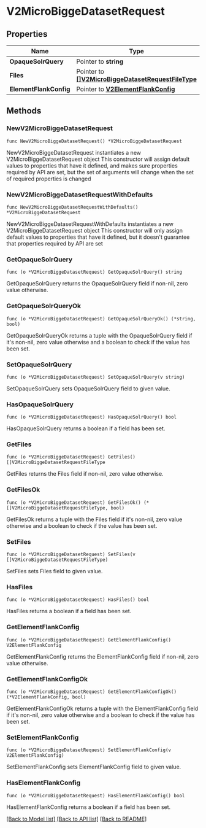 # V2MicroBiggeDatasetRequest

## Properties

Name | Type | Description | Notes
------------ | ------------- | ------------- | -------------
**OpaqueSolrQuery** | Pointer to **string** |  | [optional] 
**Files** | Pointer to [**[]V2MicroBiggeDatasetRequestFileType**](V2MicroBiggeDatasetRequestFileType.md) |  | [optional] 
**ElementFlankConfig** | Pointer to [**V2ElementFlankConfig**](V2ElementFlankConfig.md) |  | [optional] 

## Methods

### NewV2MicroBiggeDatasetRequest

`func NewV2MicroBiggeDatasetRequest() *V2MicroBiggeDatasetRequest`

NewV2MicroBiggeDatasetRequest instantiates a new V2MicroBiggeDatasetRequest object
This constructor will assign default values to properties that have it defined,
and makes sure properties required by API are set, but the set of arguments
will change when the set of required properties is changed

### NewV2MicroBiggeDatasetRequestWithDefaults

`func NewV2MicroBiggeDatasetRequestWithDefaults() *V2MicroBiggeDatasetRequest`

NewV2MicroBiggeDatasetRequestWithDefaults instantiates a new V2MicroBiggeDatasetRequest object
This constructor will only assign default values to properties that have it defined,
but it doesn't guarantee that properties required by API are set

### GetOpaqueSolrQuery

`func (o *V2MicroBiggeDatasetRequest) GetOpaqueSolrQuery() string`

GetOpaqueSolrQuery returns the OpaqueSolrQuery field if non-nil, zero value otherwise.

### GetOpaqueSolrQueryOk

`func (o *V2MicroBiggeDatasetRequest) GetOpaqueSolrQueryOk() (*string, bool)`

GetOpaqueSolrQueryOk returns a tuple with the OpaqueSolrQuery field if it's non-nil, zero value otherwise
and a boolean to check if the value has been set.

### SetOpaqueSolrQuery

`func (o *V2MicroBiggeDatasetRequest) SetOpaqueSolrQuery(v string)`

SetOpaqueSolrQuery sets OpaqueSolrQuery field to given value.

### HasOpaqueSolrQuery

`func (o *V2MicroBiggeDatasetRequest) HasOpaqueSolrQuery() bool`

HasOpaqueSolrQuery returns a boolean if a field has been set.

### GetFiles

`func (o *V2MicroBiggeDatasetRequest) GetFiles() []V2MicroBiggeDatasetRequestFileType`

GetFiles returns the Files field if non-nil, zero value otherwise.

### GetFilesOk

`func (o *V2MicroBiggeDatasetRequest) GetFilesOk() (*[]V2MicroBiggeDatasetRequestFileType, bool)`

GetFilesOk returns a tuple with the Files field if it's non-nil, zero value otherwise
and a boolean to check if the value has been set.

### SetFiles

`func (o *V2MicroBiggeDatasetRequest) SetFiles(v []V2MicroBiggeDatasetRequestFileType)`

SetFiles sets Files field to given value.

### HasFiles

`func (o *V2MicroBiggeDatasetRequest) HasFiles() bool`

HasFiles returns a boolean if a field has been set.

### GetElementFlankConfig

`func (o *V2MicroBiggeDatasetRequest) GetElementFlankConfig() V2ElementFlankConfig`

GetElementFlankConfig returns the ElementFlankConfig field if non-nil, zero value otherwise.

### GetElementFlankConfigOk

`func (o *V2MicroBiggeDatasetRequest) GetElementFlankConfigOk() (*V2ElementFlankConfig, bool)`

GetElementFlankConfigOk returns a tuple with the ElementFlankConfig field if it's non-nil, zero value otherwise
and a boolean to check if the value has been set.

### SetElementFlankConfig

`func (o *V2MicroBiggeDatasetRequest) SetElementFlankConfig(v V2ElementFlankConfig)`

SetElementFlankConfig sets ElementFlankConfig field to given value.

### HasElementFlankConfig

`func (o *V2MicroBiggeDatasetRequest) HasElementFlankConfig() bool`

HasElementFlankConfig returns a boolean if a field has been set.


[[Back to Model list]](../README.md#documentation-for-models) [[Back to API list]](../README.md#documentation-for-api-endpoints) [[Back to README]](../README.md)



